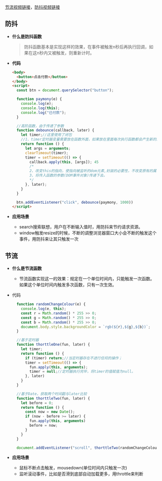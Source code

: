 [节流视频链接](https://www.bilibili.com/video/BV11Z4y1c7C9/?spm_id_from=pageDriver)，[防抖视频链接](https://www.bilibili.com/video/BV17b4y1X7yp/?spm_id_from=333.788)

## 防抖

* **什么是防抖函数**

  > 防抖函数基本是实现这样的效果，在事件被触发n秒后再执行回调，如果在这n秒内又被触发，则重新计时。

* **代码**

  ```html
  <body>
    <button>点击付款</button>
  </body>
  <script>
    const btn = document.querySelector("button");
  
    function paymony(e) {
      console.log(e);
      console.log(this);
      console.log("已付款");
    }
  
    //高阶函数，由于传递了参数
    function debounce(callback, later) {
      let timer;//这里使用了闭包
      //1、timer定时器变量需要放在函数外面，如果放在里面每次执行函数都会产生新的内存，timer就不是原来的timer
      return function () {
        let args = arguments;
        clearTimeout(timer);
        timer = setTimeout(() => {
          callback.apply(this, [args]); 45
          /*
          2、改变this的指向，使指向被监听的dom元素,封装的必要性，不改变原有的属性。
          3、将传入函数的参数(DOM事件对象)传递下去。
          */
        }, later);
      }
    }
  
    btn.addEventListener("click", debounce(paymony, 1000))
  </script>
  ```

* **应用场景**

  * search搜索联想，用户在不断输入值时，用防抖来节约请求资源。
  * window触发resize的时候，不断的调整浏览器窗口大小会不断的触发这个事件，用防抖来让其只触发一次

## 节流

* **什么是节流函数**

  * 节流函数实现这一的效果：规定在一个单位时间内，只能触发一次函数。如果这个单位时间内触发多次函数，只有一次生效。

* 代码

  ```js
    function randomChangeColour(e) {
      console.log(e, this);
      const r = Math.random() * 255 >> 0;
      const g = Math.random() * 255 >> 0;
      const b = Math.random() * 255 >> 0;
      document.body.style.backgroundColor = `rgb(${r},${g},${b})`;
    }
  
    //基于定时器
    function thorttleOne(fun, later) {
      let timer;
      return function () {
        if (timer) return;//当定时器存在不进行任何的操作；
        timer = setTimeout(() => {
          fun.apply(this, arguments);
          timer = null;//定时器执行完毕，将timer的值赋值为null。
        }, later)
      }
    }
  
    //基于Date，获取两个时间戳与later比较
    function thorttleTwo(fun, later) {
      let before = 0;
      return function () {
        const now = new Date();
        if (now - before >= later) {
          fun.apply(this, arguments)
          before = now;
        }
      }
    }
  
    document.addEventListener("scroll", thorttleTwo(randomChangeColour, 1000))
  ```

* **应用场景**

  * 鼠标不断点击触发，mousedown(单位时间内只触发一次)
  * 监听滚动事件，比如是否滑到底部自动加载更多，用throttle来判断


